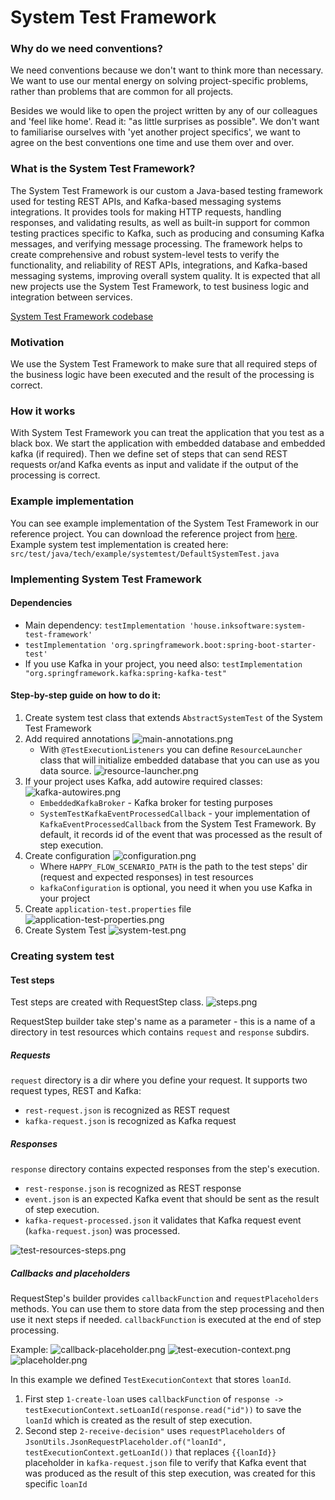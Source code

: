 # System Test Framework

### Why do we need conventions?

We need conventions because we don't want to think more than necessary. 
We want to use our mental energy on solving project-specific problems, rather than problems that are common for all projects.

Besides we would like to open the project written by any of our colleagues and 'feel like home'. Read it: "as little surprises as possible". We don't want to familiarise ourselves with 'yet another project specifics', we want to agree on the best conventions one time and use them over and over.

### What is the System Test Framework?

The System Test Framework is our custom a Java-based testing framework used for testing REST APIs, and Kafka-based messaging systems integrations. It provides tools for making HTTP requests, handling responses, and validating results, as well as built-in support for common testing practices specific to Kafka, such as producing and consuming Kafka messages, and verifying message processing. The framework helps to create comprehensive and robust system-level tests to verify the functionality, and reliability of REST APIs, integrations, and Kafka-based messaging systems, improving overall system quality.
It is expected that all new projects use the System Test Framework, to test business logic and integration between services.

[System Test Framework codebase](https://github.com/INK-Solutions/system-test-framework)

### Motivation
We use the System Test Framework to make sure that all required steps of the business logic have been executed and the result of the processing is correct.

### How it works
With System Test Framework you can treat the application that you test as a black box. We start the application with embedded database and embedded kafka (if required).
Then we define set of steps that can send REST requests or/and Kafka events as input and validate if the output of the processing is correct.

### Example implementation

You can see example implementation of the System Test Framework in our reference project.
You can download the reference project from [here](https://github.com/INK-Solutions/reference-project.git).
Example system test implementation is created here: `src/test/java/tech/example/systemtest/DefaultSystemTest.java`

### Implementing System Test Framework

#### Dependencies

- Main dependency: `testImplementation 'house.inksoftware:system-test-framework'`
- `testImplementation 'org.springframework.boot:spring-boot-starter-test'`
- If you use Kafka in your project, you need also: `testImplementation "org.springframework.kafka:spring-kafka-test"`

#### Step-by-step guide on how to do it:
1. Create system test class that extends `AbstractSystemTest` of the System Test Framework
2. Add required annotations ![main-annotations.png](main-annotations.png)
   - With `@TestExecutionListeners` you can define `ResourceLauncher` class that will initialize embedded database that you can use as you data source.
   ![resource-launcher.png](resource-launcher.png)
3. If your project uses Kafka, add autowire required classes:
![kafka-autowires.png](kafka-autowires.png)
   - `EmbeddedKafkaBroker` - Kafka broker for testing purposes
   - `SystemTestKafkaEventProcessedCallback` - your implementation of `KafkaEventProcessedCallback` from the System Test Framework. By default, it records id of the event that was processed as the result of step execution. 
4. Create configuration ![configuration.png](configuration.png)
   - Where `HAPPY_FLOW_SCENARIO_PATH` is the path to the test steps' dir (request and expected responses) in test resources
   - `kafkaConfiguration` is optional, you need it when you use Kafka in your project
5. Create `application-test.properties` file
   ![application-test-properties.png](application-test-properties.png)
6. Create System Test ![system-test.png](system-test.png)


### Creating system test

#### Test steps
Test steps are created with RequestStep class.
![steps.png](steps.png)

RequestStep builder take step's name as a parameter - this is a name of a directory in test resources which contains `request` and `response` subdirs.
##### Requests
`request` directory is a dir where you define your request. It supports two request types, REST and Kafka:
- `rest-request.json` is recognized as REST request
- `kafka-request.json` is recognized as Kafka request
##### Responses
`response` directory contains expected responses from the step's execution.
- `rest-response.json` is recognized as REST response
- `event.json` is an expected Kafka event that should be sent as the result of step execution.
- `kafka-request-processed.json`  it validates that Kafka request event (`kafka-request.json`) was processed.

![test-resources-steps.png](test-resources-steps.png)

##### Callbacks and placeholders
RequestStep's builder provides `callbackFunction` and `requestPlaceholders` methods.
You can use them to store data from the step processing and then use it next steps if needed.
`callbackFunction` is executed at the end of step processing.

Example:
![callback-placeholder.png](callback-placeholder.png)
![test-execution-context.png](test-execution-context.png)
![placeholder.png](placeholder.png)

In this example we defined `TestExecutionContext` that stores `loanId`.
1. First step `1-create-loan` uses `callbackFunction` of `response -> testExecutionContext.setLoanId(response.read("id"))` to save the `loanId` which is created as the result of step execution.
2. Second step `2-receive-decision"` uses `requestPlaceholders` of `JsonUtils.JsonRequestPlaceholder.of("loanId", testExecutionContext.getLoanId())` that replaces `{{loanId}}` placeholder in `kafka-request.json` file to verify that Kafka event that was produced as the result of this step execution, was created for this specific `loanId`

